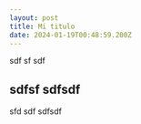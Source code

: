 ```yaml
---
layout: post
title: Mi titulo
date: 2024-01-19T00:48:59.200Z
---
```

sdf sf sdf

## sdfsf sdfsdf

sfd sdf sdfsdf